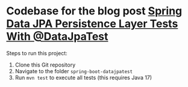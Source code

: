 # Codebase for the blog post [Spring Data JPA Persistence Layer Tests With @DataJpaTest](https://rieckpil.de/test-your-spring-boot-jpa-persistence-layer-with-datajpatest/)

Steps to run this project:

1. Clone this Git repository
2. Navigate to the folder `spring-boot-datajpatest`
3. Run `mvn test` to execute all tests (this requires Java 17)
